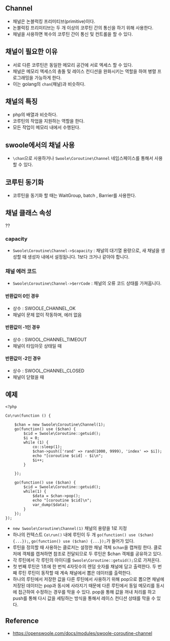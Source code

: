 ## Channel
- 채널은 논블럭킹 프리미티브(primitive)이다.
- 논블럭킹 프리미티브는 두 개 이상의 코루틴 간의 통신을 하기 위해 사용한다.
- 채널을 사용하면 복수의 코루틴 간이 통신 및 컨트롤을 할 수 있다.

## 채널이 필요한 이유
- 서로 다른 코루틴은 동일한 메모리 공간에 서로 엑세스 할 수 있다.
- 채널은 메모리 엑세스의 충돌 및 레이스 컨디션을 완화시키는 역할을 하여 병렬 프로그래밍을 가능하게 한다.
- 이는 golang의 `chan`(채널)과 비슷하다.

## 채널의 특징
- php의 배열과 비슷하다.
- 코루틴의 작업을 지원하는 역할을 한다.
- 모든 작업이 메모리 내에서 수행된다.

## swoole에서의 채널 사용
- `\chan`으로 사용하거나 `Swoole\Coroutine\Channel` 네임스페이스를 통해서 사용할 수 있다.

## 코루틴 동기화
- 코루틴을 동기화 할 때는 WaitGroup, batch , Barrier를 사용한다.

## 채널 클래스 속성
??

### capacity
- `Swoole\Coroutine\Channel->$capacity` : 채널의 대기열 용량으로, 새 채널을 생성할 때 생성자 내에서 설정됩니다. 1보다 크거나 같아야 합니다.

### 채널 에러 코드
- `Swoole\Coroutine\Channel->$errCode` : 채널의 오류 코드 상태를 가져옵니다.

#### 반환값이 0인 경우
- 상수 : SWOOLE_CHANNEL_OK
- 채널이 문제 없이 작동하며, 에러 없음

#### 반환값이 -1인 경우
- 상수 : SWOOL_CHANNEL_TIMEOUT
- 채널이 타임아웃 상태일 때

#### 반환값이 -2인 경우
- 상수 : SWOOL_CHANNEL_CLOSED
- 채널이 닫혔을 때

## 예제
```
<?php

Co\run(function () {

    $chan = new Swoole\Coroutine\Channel(1);
    go(function() use ($chan) {
        $cid = Swoole\Coroutine::getuid();
        $i = 0;
        while (1) {
            co::sleep(1);
            $chan->push(['rand' => rand(1000, 9999), 'index' => $i]);
            echo "[coroutine $cid] - $i\n";
            $i++;
        }

    });

    go(function() use ($chan) {
        $cid = Swoole\Coroutine::getuid();
        while(1) {
            $data = $chan->pop();
            echo "[coroutine $cid]\n";
            var_dump($data);
        }
    });
});
```
- `new Swoole\Coroutine\Channel(1)` 채널의 용량을 1로 지정
- 하나의 컨텍스트 `Co\run()` 내에 루틴이 두 개 `go(function() use ($chan) {...});`, `go(function() use ($chan) {...});`가 들어가 있다.
- 루틴을 정의할 때 사용하는 클로저는 설정한 채널 객체 `$chan`을 캡쳐링 한다. 클로저에 객체를 캡쳐하면 참조로 전달되므로 두 루틴은 $chan 객체를 공유하고 있다.
- 각 루틴에서 각 루틴의 아이디를 `Swoole\Coroutine::getuid();`으로 가져온다.
- 첫 번째 루틴은 1초에 한 번씩 4자릿수의 렌덤 숫자를 채널에 담고 출력한다. 두 번째 루틴 루틴이 동작할 때 계속 채널에서 뽑은 데이터를 출력한다.
- 하나의 루틴에서 저장한 값을 다른 루틴에서 사용하기 위해 pop으로 뽑으면 채널에 저장된 데이터는 pop과 동시에 사라지기 때문에 다른 루틴에서 동일 메모리를 동시에 접근하여 수정하는 경우를 막을 수 있다. pop을 통해 값을 꺼내 처리를 하고 push를 통해 다시 값을 세팅하는 방식을 통해서 레이스 컨디션 상태를 막을 수 있다.

## Reference
- https://openswoole.com/docs/modules/swoole-coroutine-channel
